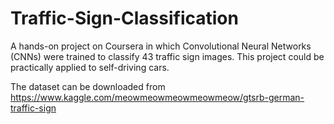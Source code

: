 # Traffic-Sign-Classification
A hands-on project on Coursera in which Convolutional Neural Networks (CNNs) were trained to classify 43 traffic sign images. This project could be practically applied to self-driving cars.

The dataset can be downloaded from https://www.kaggle.com/meowmeowmeowmeowmeow/gtsrb-german-traffic-sign
